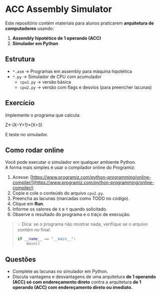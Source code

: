 # ACC Assembly Simulator

Este repositório contém materiais para alunos praticarem **arquitetura de computadores** usando:
1. **Assembly hipotético de 1 operando (ACC)**
2. **Simulador em Python**

## Estrutura
- `*.asm` → Programas em assembly para máquina hipotética
- `*.py` → Simulador de CPU com acumulador
  - `cpu1.py` → versão básica  
  - `cpu2.py` → versão com flags e desvios (para preencher lacunas)

## Exercício
Implemente o programa que calcula:

Z←(X−Y+1)×(X+3)

E teste no simulador.

## Como rodar online
Você pode executar o simulador em qualquer ambiente Python.  
A forma mais simples é usar o compilador online do Programiz:

1. Acesse: [https://www.programiz.com/python-programming/online-compiler/](https://www.programiz.com/python-programming/online-compiler/)
2. Copie e cole o conteúdo do arquivo `cpu2.py`.
3. Preencha as lacunas (marcadas como TODO no código).
4. Clique em **Run**.
5. Informe os valores de `X` e `Y` quando solicitado.
6. Observe o resultado do programa e o traço de execução.

> 💡 Dica: se o programa não mostrar nada, verifique se o arquivo contém no final:
> ```python
> if __name__ == "__main__":
>     main()
> ```

## Questões
- Complete as lacunas no simulador em Python.
- Discuta vantagens e desvantagens de uma arquitetura **de 1 operando (ACC) só com endereçamento direto** contra a arquitetura **de 1 operando (ACC) com endereçamento direto ou imediato.**
